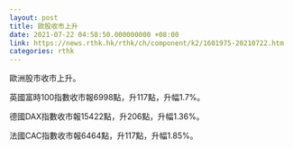 ```yaml
---
layout: post
title: 歐股收市上升
date: 2021-07-22 04:58:50.000000000 +08:00
link: https://news.rthk.hk/rthk/ch/component/k2/1601975-20210722.htm
categories: rthk
---
```


歐洲股市收市上升。

英國富時100指數收市報6998點，升117點，升幅1.7%。

德國DAX指數收市報15422點，升206點，升幅1.36%。

法國CAC指數收市報6464點，升117點，升幅1.85%。
